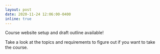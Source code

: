 ```yaml
---
layout: post
date: 2020-11-24 12:06:00-0400
inline: true
---
```

Course website setup and draft outline available!

Take a look at the topics and requirements to figure out if you want to take the course.
